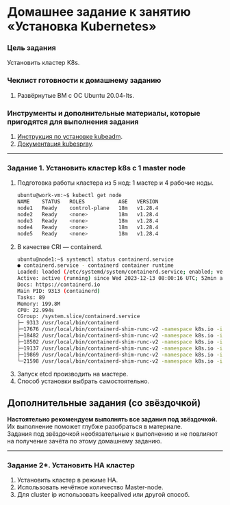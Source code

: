 # Домашнее задание к занятию «Установка Kubernetes»

### Цель задания

Установить кластер K8s.

### Чеклист готовности к домашнему заданию

1. Развёрнутые ВМ с ОС Ubuntu 20.04-lts.


### Инструменты и дополнительные материалы, которые пригодятся для выполнения задания

1. [Инструкция по установке kubeadm](https://kubernetes.io/docs/setup/production-environment/tools/kubeadm/create-cluster-kubeadm/).
2. [Документация kubespray](https://kubespray.io/).

-----

### Задание 1. Установить кластер k8s с 1 master node

1. Подготовка работы кластера из 5 нод: 1 мастер и 4 рабочие ноды.
    ```bash
    ubuntu@work-vm:~$ kubectl get node
    NAME    STATUS   ROLES           AGE   VERSION
    node1   Ready    control-plane   18m   v1.28.4
    node2   Ready    <none>          18m   v1.28.4
    node3   Ready    <none>          18m   v1.28.4
    node4   Ready    <none>          18m   v1.28.4
    node5   Ready    <none>          18m   v1.28.4
    ```
2. В качестве CRI — containerd.
    ```bash
    ubuntu@node1:~$ systemctl status containerd.service
    ● containerd.service - containerd container runtime
    Loaded: loaded (/etc/systemd/system/containerd.service; enabled; vendor preset: enabled)
    Active: active (running) since Wed 2023-12-13 08:00:16 UTC; 52min ago
    Docs: https://containerd.io
    Main PID: 9313 (containerd)
    Tasks: 89
    Memory: 199.8M
    CPU: 22.994s
    CGroup: /system.slice/containerd.service
    ├─ 9313 /usr/local/bin/containerd
    ├─17676 /usr/local/bin/containerd-shim-runc-v2 -namespace k8s.io -id 7fc33d31910eba3d089946186933ce9675ee0>
    ├─18482 /usr/local/bin/containerd-shim-runc-v2 -namespace k8s.io -id 481611b1d8337da55be5319ee49947095c607>
    ├─18502 /usr/local/bin/containerd-shim-runc-v2 -namespace k8s.io -id bd3e263b0c51c252bfa7fed103c105d699905>
    ├─19137 /usr/local/bin/containerd-shim-runc-v2 -namespace k8s.io -id 1e180a7546c5888b96a48974a853ac1246a9d>
    ├─19869 /usr/local/bin/containerd-shim-runc-v2 -namespace k8s.io -id cc607de33f8d69138ea431d4678304595e409>
    └─21598 /usr/local/bin/containerd-shim-runc-v2 -namespace k8s.io -id cb66743b9b7d6c04f5a5a91eb3
   ```  
3. Запуск etcd производить на мастере.
4. Способ установки выбрать самостоятельно.



## Дополнительные задания (со звёздочкой)

**Настоятельно рекомендуем выполнять все задания под звёздочкой.** Их выполнение поможет глубже разобраться в материале.   
Задания под звёздочкой необязательные к выполнению и не повлияют на получение зачёта по этому домашнему заданию. 

------
### Задание 2*. Установить HA кластер

1. Установить кластер в режиме HA.
2. Использовать нечётное количество Master-node.
3. Для cluster ip использовать keepalived или другой способ.
